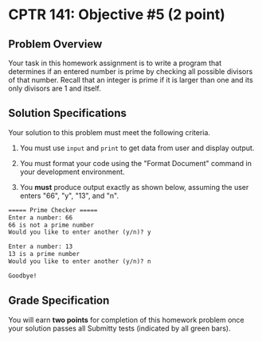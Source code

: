 # CPTR 141: Objective #5 (2 point)

## Problem Overview

Your task in this homework assignment is to write a program that determines if an entered number is prime by checking all possible divisors of that number.  Recall that an integer is prime if it is larger than one and its only divisors are 1 and itself.

## Solution Specifications

Your solution to this problem must meet the following criteria.

1. You must use `input` and `print` to get data from user and display output.

2. You must format your code using the "Format Document" command in your development environment.

3. You **must** produce output exactly as shown below, assuming the user enters "66", "y", "13", and "n".

```html
===== Prime Checker =====
Enter a number: 66
66 is not a prime number
Would you like to enter another (y/n)? y

Enter a number: 13
13 is a prime number
Would you like to enter another (y/n)? n

Goodbye!
```

## Grade Specification

You will earn **two points** for completion of this homework problem once your solution passes all Submitty tests (indicated by all green bars).
